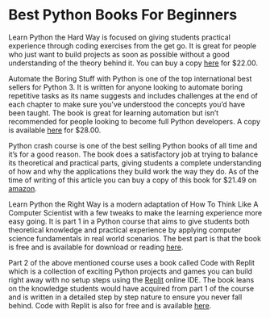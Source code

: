 # Best Python Books For Beginners     

Learn Python the Hard Way is focused on giving students practical experience through coding exercises from the get go. It is great for people who just want to build projects as soon as possible without a good understanding of the theory behind it. You can buy a copy [here](https://www.amazon.com/dp/0134692888?tag=hackr-20&geniuslink=true) for $22.00.

Automate the Boring Stuff with Python is one of the top international best sellers for Python 3. It is written for anyone looking to automate boring repetitive tasks as its name suggests and includes challenges at the end of each chapter to make sure you’ve understood the concepts you’d have been taught. The book is great for learning automation but isn’t recommended for people looking to become full Python developers. A copy is available [here](https://www.amazon.com/Automate-Boring-Stuff-Python-2nd/dp/1593279922?tag=hackr-20&geniuslink=true) for $28.00.  

Python crash course is one of the best selling Python books of all time and it’s for a good reason. The book does a satisfactory job at trying to balance its theoretical and practical parts, giving students a complete understanding of how and why the applications they build work the way they do. As of the time of writing of this article you can buy a copy of this book for $21.49 on [amazon](https://www.amazon.com/dp/1593279280?tag=hackr-20&keywords=Python%20Crash%20Course&geniuslink=true).

Learn Python the Right Way is a modern adaptation of How To Think Like A Computer Scientist with a few tweaks to make the learning experience more easy going. It is part 1 in a Python course that aims to give students both theoretical knowledge and practical experience by applying computer science fundamentals in real world scenarios. The best part is that the book is free and is available for download or reading [here](https://learnpythontherightway.com/). 

Part 2 of the above mentioned course uses a book called Code with Replit which is a collection of exciting Python projects and games you can build right away with no setup steps using the [Replit](https://replit.com/) online IDE. The book leans on the knowledge students would have acquired from part 1 of the course and is written in a detailed step by step nature to ensure you never fall behind. Code with Replit is also for free and is available [here](https://www.codewithrepl.it/).
